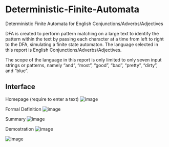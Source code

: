 # Deterministic-Finite-Automata
Deterministic Finite Automata for English Conjunctions/Adverbs/Adjectives

DFA is created to perform pattern matching on a large text to identify the pattern within the text by passing each character at a time from left to right to the DFA, simulating a finite state automaton. The language selected in this report is English Conjunctions/Adverbs/Adjectives.

The scope of the language in this report is only limited to only seven input strings or patterns, namely “and”, “most”, “good”, “bad”, “pretty”, “dirty”, and “blue”.

## Interface 

Homepage (require to enter a text)
![image](https://github.com/Jaydenho99/Deterministic-Finite-Automata/assets/77521676/7d7d1b81-2dd1-416f-9d5f-76aa79ed07b4)

Formal Definition
![image](https://github.com/Jaydenho99/Deterministic-Finite-Automata/assets/77521676/10b537a2-0be7-4760-b1f9-bb8f8b8e481e)

Summary
![image](https://github.com/Jaydenho99/Deterministic-Finite-Automata/assets/77521676/682f9d23-bb34-4bdf-b0de-a2fdbc207c50)

Demostration
![image](https://github.com/Jaydenho99/Deterministic-Finite-Automata/assets/77521676/85386580-8108-4f1a-a997-1711e0be3cf3)

![image](https://github.com/Jaydenho99/Deterministic-Finite-Automata/assets/77521676/8db961d3-ae6e-4c9a-b533-897e285a15ee)

